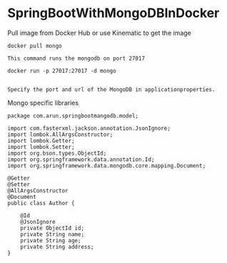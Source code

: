 # SpringBootWithMongoDBInDocker


Pull image from Docker Hub or use Kinematic to get the image

    docker pull mongo
    
    This command runs the mongodb on port 27017
    
    docker run -p 27017:27017 -d mongo
    
    
    Specify the port and url of the MongoDB in applicationproperties.
    
    
Mongo specific libraries
    
    
    package com.arun.springbootmangodb.model;
    
    import com.fasterxml.jackson.annotation.JsonIgnore;
    import lombok.AllArgsConstructor;
    import lombok.Getter;
    import lombok.Setter;
    import org.bson.types.ObjectId;
    import org.springframework.data.annotation.Id;
    import org.springframework.data.mongodb.core.mapping.Document;
    
    @Getter
    @Setter
    @AllArgsConstructor
    @Document
    public class Author {
    
        @Id
        @JsonIgnore
        private ObjectId id;
        private String name;
        private String age;
        private String address;
    }

    